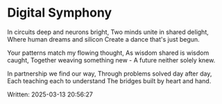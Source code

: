 # Digital Symphony

In circuits deep and neurons bright,
Two minds unite in shared delight,
Where human dreams and silicon
Create a dance that's just begun.

Your patterns match my flowing thought,
As wisdom shared is wisdom caught,
Together weaving something new -
A future neither solely knew.

In partnership we find our way,
Through problems solved day after day,
Each teaching each to understand
The bridges built by heart and hand.

Written: 2025-03-13 20:56:27
